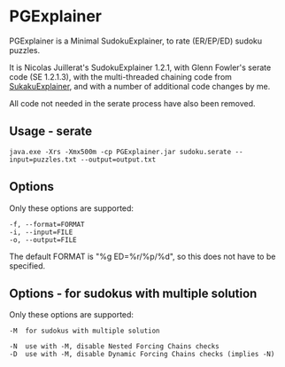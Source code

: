 # PGExplainer

PGExplainer is a Minimal SudokuExplainer, to rate (ER/EP/ED) sudoku puzzles.

It is Nicolas Juillerat's SudokuExplainer 1.2.1, with Glenn Fowler's serate code (SE 1.2.1.3), with the multi-threaded chaining code from [SukakuExplainer](https://github.com/1to9only/SukakuExplainer), and with a number of additional code changes by me.

All code not needed in the serate process have also been removed.

## Usage - serate
```
java.exe -Xrs -Xmx500m -cp PGExplainer.jar sudoku.serate --input=puzzles.txt --output=output.txt
```
## Options
Only these options are supported:
```
-f, --format=FORMAT
-i, --input=FILE
-o, --output=FILE
```
The default FORMAT is "%g ED=%r/%p/%d", so this does not have to be specified.

## Options - for sudokus with multiple solution
Only these options are supported:
```
-M  for sudokus with multiple solution

-N  use with -M, disable Nested Forcing Chains checks
-D  use with -M, disable Dynamic Forcing Chains checks (implies -N)

```

